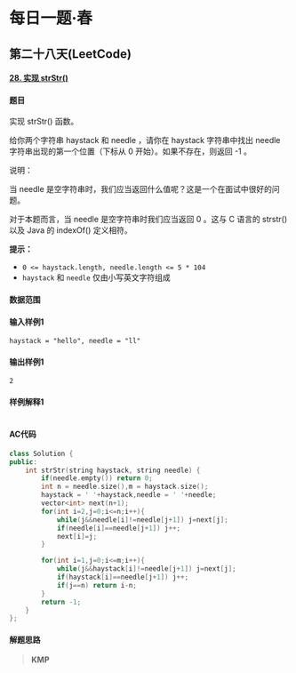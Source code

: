 # 每日一题·春

## 第二十八天(LeetCode)

#### [28. 实现 strStr()](https://leetcode-cn.com/problems/implement-strstr/)

#### 题目

实现 strStr() 函数。

给你两个字符串 haystack 和 needle ，请你在 haystack 字符串中找出 needle 字符串出现的第一个位置（下标从 0 开始）。如果不存在，则返回  -1 。

 

说明：

当 needle 是空字符串时，我们应当返回什么值呢？这是一个在面试中很好的问题。

对于本题而言，当 needle 是空字符串时我们应当返回 0 。这与 C 语言的 strstr() 以及 Java 的 indexOf() 定义相符。

**提示：**

- `0 <= haystack.length, needle.length <= 5 * 104`
- `haystack` 和 `needle` 仅由小写英文字符组成

#### 数据范围



#### 输入样例1

```
haystack = "hello", needle = "ll"
```

#### 输出样例1

```
2
```

#### 样例解释1

> ```
> 
> ```

#### AC代码

```c++
class Solution {
public:
    int strStr(string haystack, string needle) {
        if(needle.empty()) return 0;
        int n = needle.size(),m = haystack.size();
        haystack = ' '+haystack,needle = ' '+needle;
        vector<int> next(n+1);
        for(int i=2,j=0;i<=n;i++){
            while(j&&needle[i]!=needle[j+1]) j=next[j];
            if(needle[i]==needle[j+1]) j++;
            next[i]=j;
        }

        for(int i=1,j=0;i<=m;i++){
            while(j&&haystack[i]!=needle[j+1]) j=next[j];
            if(haystack[i]==needle[j+1]) j++;
            if(j==n) return i-n;
        }
        return -1;
    }
};
```

#### 解题思路

> **KMP**

>  

